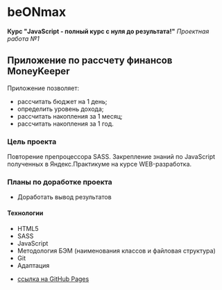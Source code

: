 # beONmax
**Курс "JavaScript - полный курс с нуля до результата!"**
*Проектная работа №1*
## Приложение по рассчету финансов MoneyKeeper
Приложение позволяет:
+ рассчитать бюджет на 1 день;
+ определить уровень дохода;
+ рассчитать накопления за 1 месяц;
+ рассчитать накопления за 1 год.
### Цель проекта
Повторение препроцессора SASS. Закрепление знаний по JavaScript полученных в Яндекс.Практикуме на курсе WEB-разработка.
### Планы по доработке проекта
+ Доработать вывод результатов
#### Технологии
+ HTML5
+ SASS
+ JavaScript
+ Методология БЭМ (наименования классов и файловая структура)
+ Git
+ Адаптация

* [ссылка на GitHub Pages](https://yurick78.github.io/moneykeeper/index.html)
